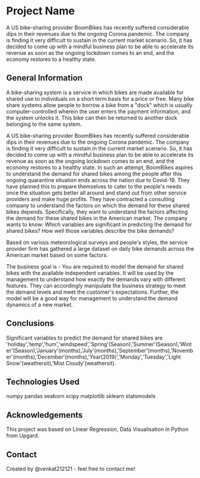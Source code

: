 # Project Name
A US bike-sharing provider BoomBikes has recently suffered considerable dips in their revenues due to the ongoing Corona pandemic. The company is finding it very difficult to sustain in the current market scenario. So, it has decided to come up with a mindful business plan to be able to accelerate its revenue as soon as the ongoing lockdown comes to an end, and the economy restores to a healthy state. 

## General Information
A bike-sharing system is a service in which bikes are made available for shared use to individuals on a short term basis for a price or free. Many bike share systems allow people to borrow a bike from a "dock" which is usually computer-controlled wherein the user enters the payment information, and the system unlocks it. This bike can then be returned to another dock belonging to the same system.

A US bike-sharing provider BoomBikes has recently suffered considerable dips in their revenues due to the ongoing Corona pandemic. The company is finding it very difficult to sustain in the current market scenario. So, it has decided to come up with a mindful business plan to be able to accelerate its revenue as soon as the ongoing lockdown comes to an end, and the economy restores to a healthy state. 
In such an attempt, BoomBikes aspires to understand the demand for shared bikes among the people after this ongoing quarantine situation ends across the nation due to Covid-19. They have planned this to prepare themselves to cater to the people's needs once the situation gets better all around and stand out from other service providers and make huge profits.
They have contracted a consulting company to understand the factors on which the demand for these shared bikes depends. Specifically, they want to understand the factors affecting the demand for these shared bikes in the American market. The company wants to know:
Which variables are significant in predicting the demand for shared bikes?
How well those variables describe the bike demands?

Based on various meteorological surveys and people's styles, the service provider firm has gathered a large dataset on daily bike demands across the American market based on some factors. 

The business goal is - You are required to model the demand for shared bikes with the available independent variables. It will be used by the management to understand how exactly the demands vary with different features. They can accordingly manipulate the business strategy to meet the demand levels and meet the customer's expectations. Further, the model will be a good way for management to understand the demand dynamics of a new market. 

## Conclusions
Significant variables to predict the demand for shared bikes are 'holiday','temp','hum','windspeed','Spring'(Season),'Summer'(Season),'Winter'(Season),'January'(months),'July'(months),'September'(months),'November'(months),'December'(months),'Year(2019)','Monday','Tuesday','Light Snow'(weathersit),'Mist Cloudy'(weathersit).

## Technologies Used
numpy
pandas
seaborn
scipy
matplotlib
sklearn
statsmodels

## Acknowledgements
This project was based on Linear Regression, Data Visualisation in Python from Upgard.

## Contact
Created by @venkat212121 - feel free to contact me!


